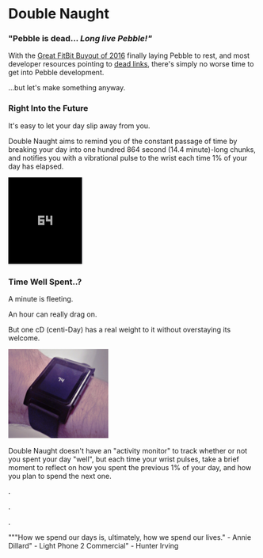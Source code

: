 # Double Naught
<h3> "Pebble is dead... <i>Long live Pebble!" </h3> </i>

With the <a href="https://www.wired.com/2016/12/the-inside-story-behind-pebbles-demise/">Great FitBit Buyout of 2016</a> finally laying Pebble to rest, and most developer resources pointing to <a href="http://developer.pebble.com/tutorials/">dead links</a>, there's simply no worse time to get into Pebble development.

...but let's make something anyway.

<h3>Right Into the Future</h3>
It's easy to let your day slip away from you.

Double Naught aims to remind you of the constant passage of time by breaking your day into one hundred 864 second (14.4 minute)-long chunks, and notifies you with a vibrational pulse to the wrist each time 1% of your day has elapsed.

<img src="64centiday.PNG"></img>

<h3>Time Well Spent..?</h3>

A minute is fleeting.

An hour can really drag on.

But one cD (centi-Day) has a real weight to it without overstaying its welcome.

<img width="40%" src="wear.jpg"></img>

Double Naught doesn't have an "activity monitor" to track whether or not you spent your day "well", but each time your wrist pulses, take a brief moment to reflect on how you spent the previous 1% of your day, and how you plan to spend the next one.

.

.

.

"""How we spend our days is, ultimately, how we spend our lives." - Annie Dillard" - Light Phone 2 Commercial" - Hunter Irving
